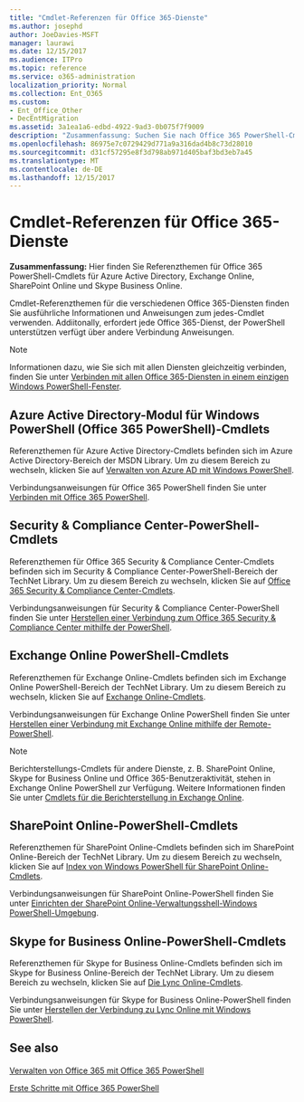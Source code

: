 ```yaml
---
title: "Cmdlet-Referenzen für Office 365-Dienste"
ms.author: josephd
author: JoeDavies-MSFT
manager: laurawi
ms.date: 12/15/2017
ms.audience: ITPro
ms.topic: reference
ms.service: o365-administration
localization_priority: Normal
ms.collection: Ent_O365
ms.custom:
- Ent_Office_Other
- DecEntMigration
ms.assetid: 3a1ea1a6-edbd-4922-9ad3-0b075f7f9009
description: "Zusammenfassung: Suchen Sie nach Office 365 PowerShell-Cmdlet-Referenzthemen für Azure Active Directory, Exchange Online, SharePoint Online und Skype for Business Online."
ms.openlocfilehash: 86975e7c0729429d771a9a316dad4b8c73d28010
ms.sourcegitcommit: d31cf57295e8f3d798ab971d405baf3bd3eb7a45
ms.translationtype: MT
ms.contentlocale: de-DE
ms.lasthandoff: 12/15/2017
---
```

# <a name="cmdlet-references-for-office-365-services"></a>Cmdlet-Referenzen für Office 365-Dienste

 **Zusammenfassung:** Hier finden Sie Referenzthemen für Office 365 PowerShell-Cmdlets für Azure Active Directory, Exchange Online, SharePoint Online und Skype Business Online.
  
Cmdlet-Referenzthemen für die verschiedenen Office 365-Diensten finden Sie ausführliche Informationen und Anweisungen zum jedes-Cmdlet verwenden. Addiitonally, erfordert jede Office 365-Dienst, der PowerShell unterstützen verfügt über andere Verbindung Anweisungen.
  
> [!NOTE]
> Informationen dazu, wie Sie sich mit allen Diensten gleichzeitig verbinden, finden Sie unter [Verbinden mit allen Office 365-Diensten in einem einzigen Windows PowerShell-Fenster](connect-to-all-office-365-services-in-a-single-windows-powershell-window.md). 
  
## <a name="azure-active-directory-module-for-windows-powershell-office-365-powershell-cmdlets"></a>Azure Active Directory-Modul für Windows PowerShell (Office 365 PowerShell)-Cmdlets

Referenzthemen für Azure Active Directory-Cmdlets befinden sich im Azure Active Directory-Bereich der MSDN Library. Um zu diesem Bereich zu wechseln, klicken Sie auf [Verwalten von Azure AD mit Windows PowerShell](https://go.microsoft.com/fwlink/p/?LinkId=691475).
  
Verbindungsanweisungen für Office 365 PowerShell finden Sie unter [Verbinden mit Office 365 PowerShell](connect-to-office-365-powershell.md).
  
## <a name="security-amp-compliance-center-powershell-cmdlets"></a>Security &amp; Compliance Center-PowerShell-Cmdlets

Referenzthemen für Office 365 Security &amp; Compliance Center-Cmdlets befinden sich im Security &amp; Compliance Center-PowerShell-Bereich der TechNet Library. Um zu diesem Bereich zu wechseln, klicken Sie auf [Office 365 Security &amp; Compliance Center-Cmdlets](https://go.microsoft.com/fwlink/p/?LinkId=627085).
  
Verbindungsanweisungen für Security &amp; Compliance Center-PowerShell finden Sie unter [Herstellen einer Verbindung zum Office 365 Security &amp; Compliance Center mithilfe der PowerShell](https://go.microsoft.com/fwlink/p/?LinkId=627084).
  
## <a name="exchange-online-powershell-cmdlets"></a>Exchange Online PowerShell-Cmdlets

Referenzthemen für Exchange Online-Cmdlets befinden sich im Exchange Online PowerShell-Bereich der TechNet Library. Um zu diesem Bereich zu wechseln, klicken Sie auf [Exchange Online-Cmdlets](https://go.microsoft.com/fwlink/p/?LinkID=328213).
  
Verbindungsanweisungen für Exchange Online PowerShell finden Sie unter [Herstellen einer Verbindung mit Exchange Online mithilfe der Remote-PowerShell](https://go.microsoft.com/fwlink/p/?LinkId=396554).
  
> [!NOTE]
> Berichterstellungs-Cmdlets für andere Dienste, z. B. SharePoint Online, Skype for Business Online und Office 365-Benutzeraktivität, stehen in Exchange Online PowerShell zur Verfügung. Weitere Informationen finden Sie unter [Cmdlets für die Berichterstellung in Exchange Online](https://go.microsoft.com/fwlink/p/?LinkId=691595). 
  
## <a name="sharepoint-online-powershell-cmdlets"></a>SharePoint Online-PowerShell-Cmdlets

Referenzthemen für SharePoint Online-Cmdlets befinden sich im SharePoint Online-Bereich der TechNet Library. Um zu diesem Bereich zu wechseln, klicken Sie auf [Index von Windows PowerShell für SharePoint Online-Cmdlets](https://go.microsoft.com/fwlink/p/?LinkId=691476).
  
Verbindungsanweisungen für SharePoint Online-PowerShell finden Sie unter [Einrichten der SharePoint Online-Verwaltungsshell-Windows PowerShell-Umgebung](https://go.microsoft.com/fwlink/p/?LinkId=691603).
  
## <a name="skype-for-business-online-powershell-cmdlets"></a>Skype for Business Online-PowerShell-Cmdlets

Referenzthemen für Skype for Business Online-Cmdlets befinden sich im Skype for Business Online-Bereich der TechNet Library. Um zu diesem Bereich zu wechseln, klicken Sie auf [Die Lync Online-Cmdlets](https://go.microsoft.com/fwlink/p/?LinkId=691474).
  
Verbindungsanweisungen für Skype for Business Online-PowerShell finden Sie unter [Herstellen der Verbindung zu Lync Online mit Windows PowerShell](https://go.microsoft.com/fwlink/p/?LinkId=691607).
  
## <a name="see-also"></a>See also

#### 

[Verwalten von Office 365 mit Office 365 PowerShell](manage-office-365-with-office-365-powershell.md)
  
[Erste Schritte mit Office 365 PowerShell](getting-started-with-office-365-powershell.md)

